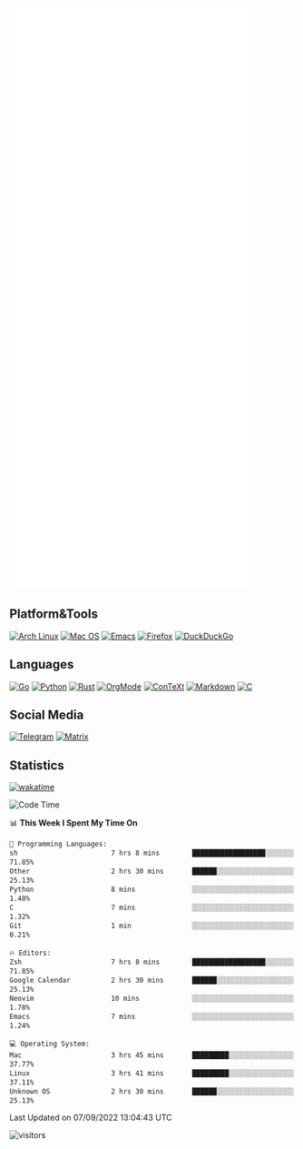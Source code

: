 ![Metrics](https://github.com/SteamedFish/SteamedFish/blob/master/github-metrics.svg)

## Platform&Tools

[![Arch Linux](https://img.shields.io/badge/ArchLinux-1793D1?logo=arch-linux&logoColor=fff&style=flat-square)](https://archlinux.org/)
[![Mac OS](https://img.shields.io/badge/MacOS-000000?style=flat-square&logo=macos&logoColor=F0F0F0)](https://www.apple.com/macos/)
[![Emacs](https://img.shields.io/badge/Emacs-%237F5AB6.svg?&style=flat-square&logo=gnu-emacs&logoColor=white)](https://www.gnu.org/software/emacs/)
[![Firefox](https://img.shields.io/badge/Firefox-FF7139?style=flat-square&logo=Firefox-Browser&logoColor=white)](https://firefox.com/)
[![DuckDuckGo](https://img.shields.io/badge/DuckDuckGo-DE5833?style=flat-square&logo=DuckDuckGo&logoColor=white)](https://duckduckgo.com/)

## Languages

[![Go](https://img.shields.io/badge/Golang-%2300ADD8.svg?style=flat-square&logo=go&logoColor=white)](https://golang.org/)
[![Python](https://img.shields.io/badge/Python-3670A0?style=flat-square&logo=python&logoColor=ffdd54)](https://www.python.org/)
[![Rust](https://img.shields.io/badge/Rust-%23000000.svg?style=flat-square&logo=rust&logoColor=white)](https://www.rust-lang.org/)
[![OrgMode](https://img.shields.io/badge/OrgMode-%23000000.svg?style=flat-square&logo=org&logoColor=white)](https://orgmode.org/)
[![ConTeXt](https://img.shields.io/badge/ConTeXt-%23008080.svg?style=flat-square&logo=latex&logoColor=white)](https://contextgarden.net/)
[![Markdown](https://img.shields.io/badge/MarkDown-%23000000.svg?style=flat-square&logo=markdown&logoColor=white)](https://daringfireball.net/projects/markdown/)
[![C](https://img.shields.io/badge/C-%2300599C.svg?style=flat-square&logo=c&logoColor=white)](https://www.iso.org/standard/74528.html)

## Social Media
[![Telegram](https://img.shields.io/badge/SteamedFish-2CA5E0?style=social&logo=telegram&logoColor=white)](https://t.me/SteamedFish)
[![Matrix](https://img.shields.io/badge/SteamedFish-2CA5E0?style=social&logo=matrix&logoColor=black)](https://matrix.to/#/@i:steamedfish.org)

## Statistics
[![wakatime](https://wakatime.com/badge/user/168280d6-fcf2-4b4f-ad3a-dc4612f35b38.svg)](https://wakatime.com/@168280d6-fcf2-4b4f-ad3a-dc4612f35b38)

<!--START_SECTION:waka-->
![Code Time](http://img.shields.io/badge/Code%20Time-1%2C990%20hrs%208%20mins-blue)

📊 **This Week I Spent My Time On** 

```text
💬 Programming Languages: 
sh                       7 hrs 8 mins        ██████████████████░░░░░░░   71.85% 
Other                    2 hrs 30 mins       ██████░░░░░░░░░░░░░░░░░░░   25.13% 
Python                   8 mins              ░░░░░░░░░░░░░░░░░░░░░░░░░   1.48% 
C                        7 mins              ░░░░░░░░░░░░░░░░░░░░░░░░░   1.32% 
Git                      1 min               ░░░░░░░░░░░░░░░░░░░░░░░░░   0.21%

🔥 Editors: 
Zsh                      7 hrs 8 mins        ██████████████████░░░░░░░   71.85% 
Google Calendar          2 hrs 30 mins       ██████░░░░░░░░░░░░░░░░░░░   25.13% 
Neovim                   10 mins             ░░░░░░░░░░░░░░░░░░░░░░░░░   1.78% 
Emacs                    7 mins              ░░░░░░░░░░░░░░░░░░░░░░░░░   1.24%

💻 Operating System: 
Mac                      3 hrs 45 mins       █████████░░░░░░░░░░░░░░░░   37.77% 
Linux                    3 hrs 41 mins       █████████░░░░░░░░░░░░░░░░   37.11% 
Unknown OS               2 hrs 30 mins       ██████░░░░░░░░░░░░░░░░░░░   25.13%

```


 Last Updated on 07/09/2022 13:04:43 UTC
<!--END_SECTION:waka-->

![visitors](https://visitor-badge.laobi.icu/badge?page_id=SteamedFish.SteamedFish)
